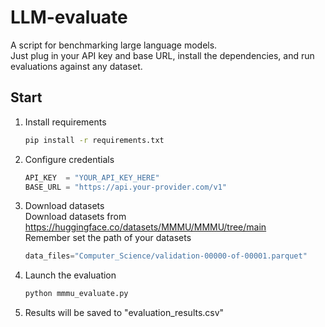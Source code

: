 # LLM-evaluate

A script for benchmarking large language models.  
Just plug in your API key and base URL, install the dependencies, and run evaluations against any dataset.

## Start

1. Install requirements  
   ```bash
   pip install -r requirements.txt
   ```

2. Configure credentials  
   ```python
   API_KEY  = "YOUR_API_KEY_HERE"
   BASE_URL = "https://api.your-provider.com/v1"
   ```

3. Download datasets  
   Download datasets from https://huggingface.co/datasets/MMMU/MMMU/tree/main  
   Remember set the path of your datasets  
   ```python
   data_files="Computer_Science/validation-00000-of-00001.parquet"
   ```
4. Launch the evaluation  
   ```bash
   python mmmu_evaluate.py
   ```

5. Results will be saved to "evaluation_results.csv"
